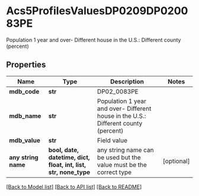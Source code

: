 # Acs5ProfilesValuesDP0209DP020083PE

Population 1 year and over- Different house in the U.S.: Different county (percent)

## Properties
Name | Type | Description | Notes
------------ | ------------- | ------------- | -------------
**mdb_code** | **str** | DP02_0083PE | 
**mdb_name** | **str** | Population 1 year and over- Different house in the U.S.: Different county (percent) | 
**mdb_value** | **str** | Field value | 
**any string name** | **bool, date, datetime, dict, float, int, list, str, none_type** | any string name can be used but the value must be the correct type | [optional]

[[Back to Model list]](../README.md#documentation-for-models) [[Back to API list]](../README.md#documentation-for-api-endpoints) [[Back to README]](../README.md)


